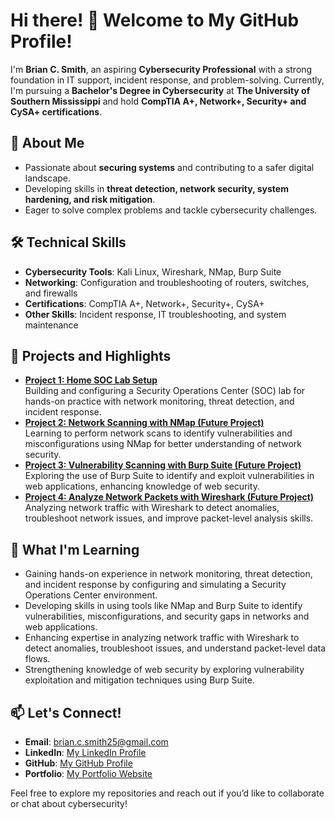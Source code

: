# Hi there! 👋 Welcome to My GitHub Profile!

I'm **Brian C. Smith**, an aspiring **Cybersecurity Professional** with a strong foundation in IT support, incident response, and problem-solving. Currently, I'm pursuing a **Bachelor's Degree in Cybersecurity** at **The University of Southern Mississippi** and hold **CompTIA A+, Network+, Security+ and CySA+ certifications**.  

## 🔐 About Me
- Passionate about **securing systems** and contributing to a safer digital landscape.  
- Developing skills in **threat detection, network security, system hardening, and risk mitigation**.  
- Eager to solve complex problems and tackle cybersecurity challenges.  

## 🛠️ Technical Skills
- **Cybersecurity Tools**: Kali Linux, Wireshark, NMap, Burp Suite 
- **Networking**: Configuration and troubleshooting of routers, switches, and firewalls
- **Certifications**: CompTIA A+, Network+, Security+, CySA+  
- **Other Skills**: Incident response, IT troubleshooting, and system maintenance  

## 📂 Projects and Highlights
- [**Project 1: Home SOC Lab Setup**](https://brismit25.github.io/Home-SOC-Lab-Setup/)  
  Building and configuring a Security Operations Center (SOC) lab for hands-on practice with network monitoring, threat detection, and incident response.  
- [**Project 2: Network Scanning with NMap (Future Project)**](#)  
  Learning to perform network scans to identify vulnerabilities and misconfigurations using NMap for better understanding of network security.
- [**Project 3: Vulnerability Scanning with Burp Suite (Future Project)**](#)  
  Exploring the use of Burp Suite to identify and exploit vulnerabilities in web applications, enhancing knowledge of web security.
- [**Project 4: Analyze Network Packets with Wireshark (Future Project)**](#)    
  Analyzing network traffic with Wireshark to detect anomalies, troubleshoot network issues, and improve packet-level analysis skills.
  
## 🌱 What I'm Learning
- Gaining hands-on experience in network monitoring, threat detection, and incident response by configuring and simulating a Security Operations Center environment.
- Developing skills in using tools like NMap and Burp Suite to identify vulnerabilities, misconfigurations, and security gaps in networks and web applications.
- Enhancing expertise in analyzing network traffic with Wireshark to detect anomalies, troubleshoot issues, and understand packet-level data flows.
- Strengthening knowledge of web security by exploring vulnerability exploitation and mitigation techniques using Burp Suite.

## 📫 Let's Connect!
- **Email**: brian.c.smith25@gmail.com  
- **LinkedIn**: [My LinkedIn Profile](https://www.linkedin.com/in/brian-smith-853a17223)  
- **GitHub**: [My GitHub Profile](https://github.com/brismit25)  
- **Portfolio**: [My Portfolio Website](https://brismit25.github.io/)  

Feel free to explore my repositories and reach out if you’d like to collaborate or chat about cybersecurity!
